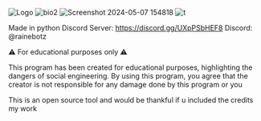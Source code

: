 
![Logo](https://github.com/Rainebott/Rainebotz-Discord-Nuker/assets/167005580/a3ee7280-a531-480e-af42-fb6acc82713c)
![bio2](https://github.com/Rainebott/Rainebotz-Discord-Nuker/assets/167005580/1a1ca4e5-5328-4fca-b692-3409bd79e8a9)
![Screenshot 2024-05-07 154818](https://github.com/Rainebott/Rainebotz-Discord-Nuker/assets/167005580/3f208ea8-9f59-4060-af7c-15cc92719dc8)
![t](https://github.com/Rainebott/Rainebotz-Discord-Nuker/assets/167005580/af5acb8c-5a57-4766-ac79-db49d26411b7)

Made in python
Discord Server: https://discord.gg/UXpPSbHEF8
Discord: @rainebotz

⚠️ For educational purposes only ⚠️

This program has been created for educational purposes, highlighting the dangers of social engineering.
By using this program, you agree that the creator is not responsible for any damage done by this program or you

This is an open source tool and would be thankful if u included the credits my work 
